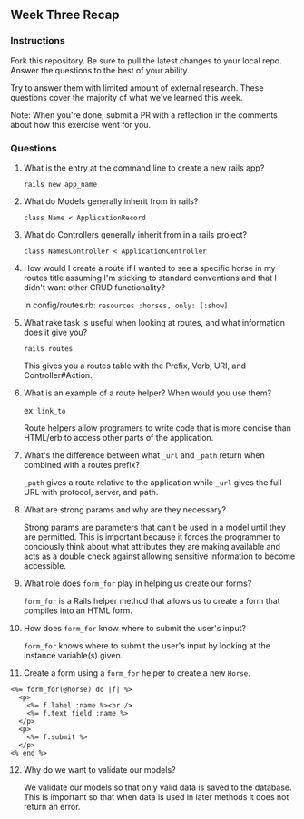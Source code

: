## Week Three Recap

### Instructions
Fork this repository. Be sure to pull the latest changes to your local repo. Answer the questions to the best of your ability.

Try to answer them with limited amount of external research. These questions cover the majority of what we've learned this week.

Note: When you're done, submit a PR with a reflection in the comments about how this exercise went for you.

### Questions

1. What is the entry at the command line to create a new rails app?

	```
	rails new app_name
	```
2. What do Models generally inherit from in rails?

	```
	class Name < ApplicationRecord
	```
3. What do Controllers generally inherit from in a rails project?

	```
	class NamesController < ApplicationController
	```
4. How would I create a route if I wanted to see a specific horse in my routes title assuming I'm sticking to standard conventions and that I didn't want other CRUD functionality?


	In config/routes.rb:
	```resources :horses, only: [:show]```

5. What rake task is useful when looking at routes, and what information does it give you?

	```
	rails routes
	```
	This gives you a routes table with the Prefix, Verb, URI, and Controller#Action.
	
6. What is an example of a route helper? When would you use them?

	ex: `link_to`
	
	Route helpers allow programers to write code that is more concise than HTML/erb to access other parts of the application.
	
7. What's the difference between what `_url` and `_path` return when combined with a routes prefix?

	`_path` gives a route relative to the application while `_url` gives the full URL with protocol, server, and path.
	
8. What are strong params and why are they necessary?

	Strong params are parameters that can't be used in a model until they are permitted. This is important because it forces the programmer to conciously think about what attributes they are making available and acts as a double check against allowing sensitive information to become accessible. 

9. What role does `form_for` play in helping us create our forms?

	`form_for` is a Rails helper method that allows us to create a form that compiles into an HTML form.

10. How does `form_for` know where to submit the user's input?

	`form_for` knows where to submit the user's input by looking at the instance variable(s) given.
	
11. Create a form using a `form_for` helper to create a new `Horse`. 

```
<%= form_for(@horse) do |f| %>
  <p>
    <%= f.label :name %><br />
    <%= f.text_field :name %>
  </p>
  <p>
    <%= f.submit %>
  </p>
<% end %>
```
12. Why do we want to validate our models?

	We validate our models so that only valid data is saved to the database. This is important so that when data is used in later methods it does not return an error.
